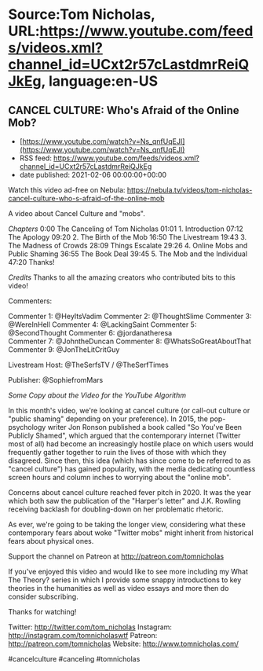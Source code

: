 # Source:Tom Nicholas, URL:https://www.youtube.com/feeds/videos.xml?channel_id=UCxt2r57cLastdmrReiQJkEg, language:en-US

## CANCEL CULTURE: Who's Afraid of the Online Mob?
 - [https://www.youtube.com/watch?v=Ns_qnfUqEJI](https://www.youtube.com/watch?v=Ns_qnfUqEJI)
 - RSS feed: https://www.youtube.com/feeds/videos.xml?channel_id=UCxt2r57cLastdmrReiQJkEg
 - date published: 2021-02-06 00:00:00+00:00

Watch this video ad-free on Nebula: https://nebula.tv/videos/tom-nicholas-cancel-culture-who-s-afraid-of-the-online-mob

A video about Cancel Culture and "mobs".

*Chapters*
0:00​ The Canceling of Tom Nicholas
01:01​ 1. Introduction
07:12​ The Apology
09:20​ 2. The Birth of the Mob
16:50​ The Livestream
19:43​ 3. The Madness of Crowds
28:09​ Things Escalate
29:26​ 4. Online Mobs and Public Shaming
36:55​ The Book Deal
39:45​ 5. The Mob and the Individual
47:20​ Thanks!

*Credits*
Thanks to all the amazing creators who contributed bits to this video!

Commenters:

Commenter 1: @HeyItsVadim 
Commenter 2: @ThoughtSlime 
Commenter 3: @WereInHell 
Commenter 4: @LackingSaint 
Commenter 5: @SecondThought 
Commenter 6: @jordanatheresa  
Commenter 7: @JohntheDuncan 
Commenter 8: @WhatsSoGreatAboutThat 
Commenter 9: @JonTheLitCritGuy 

Livestream Host: @TheSerfsTV / @TheSerfTimes 

Publisher: @SophiefromMars 

*Some Copy about the Video for the YouTube Algorithm*

In this month's video, we're looking at cancel culture (or call-out culture or "public shaming" depending on your preference). In 2015, the pop-psychology writer Jon Ronson published a book called "So You've Been Publicly Shamed", which argued that the contemporary internet (Twitter most of all) had become an increasingly hostile place on which users would frequently gather together to ruin the lives of those with which they disagreed. Since then, this idea (which has since come to be referred to as "cancel culture") has gained popularity, with the media dedicating countless screen hours and column inches to worrying about the "online mob".

Concerns about cancel culture reached fever pitch in 2020. It was the year which both saw the publication of the "Harper's letter" and J.K. Rowling receiving backlash for doubling-down on her problematic rhetoric.

As ever, we're going to be taking the longer view, considering what these contemporary fears about woke "Twitter mobs" might inherit from historical fears about physical ones.

Support the channel on Patreon at http://patreon.com/tomnicholas

If you've enjoyed this video and would like to see more including my What The Theory? series in which I provide some snappy introductions to key theories in the humanities as well as video essays and more then do consider subscribing.

Thanks for watching!

Twitter: http://twitter.com/tom_nicholas
Instagram: http://instagram.com/tomnicholaswtf
Patreon: http://patreon.com/tomnicholas
Website: http://www.tomnicholas.com/​

#cancelculture​ #canceling​ #tomnicholas​

